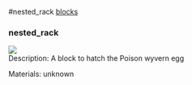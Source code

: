 #nested_rack
<a href="/posts/wiki/blocks">blocks</a>
<div class="iteminfo">
<h3>nested_rack</h3>
<img class="pixelimage" src="https://dragon-force-studio.com/images/EF_wiki/nested_rack.png">

</div>
Description:  A block to hatch the Poison wyvern egg 

Materials:   unknown